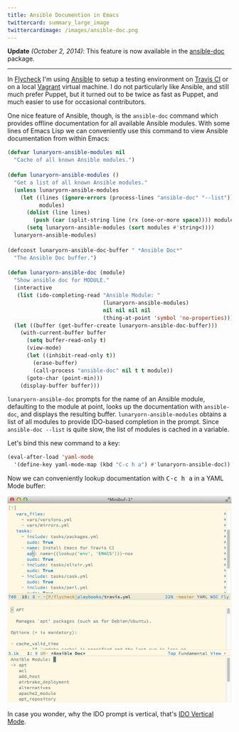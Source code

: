 ```yaml
---
title: Ansible Documention in Emacs
twittercard: summary_large_image
twittercardimage: /images/ansible-doc.png
---
```


**Update** *(October 2, 2014)*: This feature is now available in the
[ansible-doc][] package.

[ansible-doc]: https://github.com/lunaryorn/ansible-doc.el

----

In [Flycheck][] I'm using [Ansible][] to setup a testing environment on
[Travis CI][] or on a local [Vagrant][] virtual machine.  I do not particularly
like Ansible, and still much prefer Puppet, but it turned out to be twice as
fast as Puppet, and much easier to use for occasional contributors.

One nice feature of Ansible, though, is the `ansible-doc` command which provides
offline documentation for all available Ansible modules.  With some lines of
Emacs Lisp we can conveniently use this command to view Ansible documentation
from within Emacs:

<!--more-->

```cl
(defvar lunaryorn-ansible-modules nil
  "Cache of all known Ansible modules.")

(defun lunaryorn-ansible-modules ()
  "Get a list of all known Ansible modules."
  (unless lunaryorn-ansible-modules
    (let ((lines (ignore-errors (process-lines "ansible-doc" "--list")))
          modules)
      (dolist (line lines)
        (push (car (split-string line (rx (one-or-more space)))) modules))
      (setq lunaryorn-ansible-modules (sort modules #'string<))))
  lunaryorn-ansible-modules)

(defconst lunaryorn-ansible-doc-buffer " *Ansible Doc*"
  "The Ansible Doc buffer.")

(defun lunaryorn-ansible-doc (module)
  "Show ansible doc for MODULE."
  (interactive
   (list (ido-completing-read "Ansible Module: "
                              (lunaryorn-ansible-modules)
                              nil nil nil nil
                              (thing-at-point 'symbol 'no-properties))))
  (let ((buffer (get-buffer-create lunaryorn-ansible-doc-buffer)))
    (with-current-buffer buffer
      (setq buffer-read-only t)
      (view-mode)
      (let ((inhibit-read-only t))
        (erase-buffer)
        (call-process "ansible-doc" nil t t module))
      (goto-char (point-min)))
    (display-buffer buffer)))
```

`lunaryorn-ansible-doc` prompts for the name of an Ansible module, defaulting to
the module at point, looks up the documentation with `ansible-doc`, and displays
the resulting buffer.  `lunaryorn-ansible-modules` obtains a list of all modules
to provide IDO-based completion in the prompt.  Since `ansible-doc --list` is
quite slow, the list of modules is cached in a variable.

Let's bind this new command to a key:

```cl
(eval-after-load 'yaml-mode
  '(define-key yaml-mode-map (kbd "C-c h a") #'lunaryorn-ansible-doc))
```

Now we can conveniently lookup documentation with <kbd>C-c h a</kbd> in a YAML
Mode buffer:

![](/images/ansible-doc.png)

In case you wonder, why the IDO prompt is vertical, that's
[IDO Vertical Mode][].

[Flycheck]: http://flycheck.readthedocs.org
[Ansible]: http://www.ansible.com
[Travis CI]: http://travis-ci.org
[Vagrant]: http://vagrantup.com
[IDO Vertical Mode]: https://github.com/gempesaw/ido-vertical-mode.el
